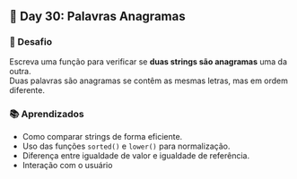 ## 📅 Day 30: Palavras Anagramas

### 🧩 Desafio  
Escreva uma função para verificar se **duas strings são anagramas** uma da outra.  
Duas palavras são anagramas se contêm as mesmas letras, mas em ordem diferente.

### 📚 Aprendizados

- Como comparar strings de forma eficiente.
- Uso das funções `sorted()` e `lower()` para normalização.
- Diferença entre igualdade de valor e igualdade de referência.
- Interação com o usuário 
